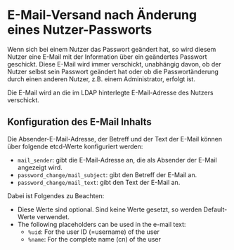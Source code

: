 # E-Mail-Versand nach Änderung eines Nutzer-Passworts

Wenn sich bei einem Nutzer das Passwort geändert hat, so wird diesem Nutzer eine E-Mail mit der Information über ein
geändertes Passwort geschickt. Diese E-Mail wird immer verschickt, unabhängig davon, ob der Nutzer selbst sein Passwort
geändert hat oder ob die Passwortänderung durch einen anderen Nutzer, z.B. einem Administrator, erfolgt ist.

Die E-Mail wird an die im LDAP hinterlegte E-Mail-Adresse des Nutzers verschickt.

## Konfiguration des E-Mail Inhalts

Die Absender-E-Mail-Adresse, der Betreff und der Text der E-Mail können über folgende etcd-Werte konfiguriert werden:

* `mail_sender`: gibt die E-Mail-Adresse an, die als Absender der E-Mail angezeigt wird.
* `password_change/mail_subject`: gibt den Betreff der E-Mail an.
* `password_change/mail_text`: gibt den Text der E-Mail an.

Dabei ist Folgendes zu Beachten:

* Diese Werte sind optional. Sind keine Werte gesetzt, so werden Default-Werte verwendet.
* The following placeholders can be used in the e-mail text:
    * `%uid`: For the user ID (=username) of the user
    * `%name`: For the complete name (cn) of the user


 
